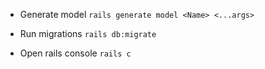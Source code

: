 - Generate model
  ```rails generate model <Name> <...args>```

- Run migrations
  ```rails db:migrate```

- Open rails console
  ```rails c```